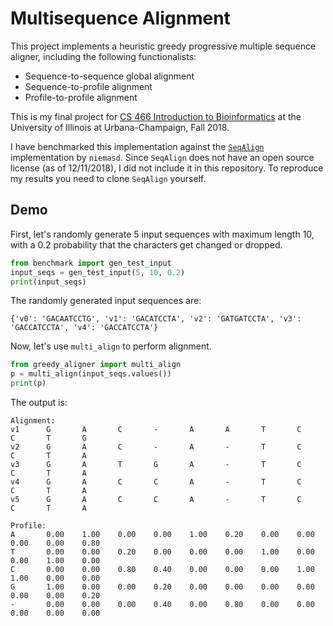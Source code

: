 # Multisequence Alignment

This project implements a heuristic greedy progressive multiple sequence 
aligner, including the following functionalists: 
- Sequence-to-sequence global alignment 
- Sequence-to-profile alignment 
- Profile-to-profile alignment 

This is my final project for 
[CS 466 Introduction to Bioinformatics](http://www.el-kebir.net/teaching/CS466.html) 
at the University of Illinois at Urbana-Champaign, Fall 2018.

I have benchmarked this implementation against the 
[`SeqAlign`](https://github.com/niemasd/SeqAlign) implementation by `niemasd`.
Since `SeqAlign` does not have an open source license (as of 12/11/2018), I 
did not include it in this repository. To reproduce my results you need to
clone `SeqAlign` yourself.

## Demo
First, let's randomly generate 5 input sequences with maximum length 10, with a
0.2 probability that the characters get changed or dropped.
```Python
from benchmark import gen_test_input
input_seqs = gen_test_input(5, 10, 0.2)
print(input_seqs)
```

The randomly generated input sequences are:
```
{'v0': 'GACAATCCTG', 'v1': 'GACATCCTA', 'v2': 'GATGATCCTA', 'v3': 'GACCATCCTA', 'v4': 'GACCATCCTA'}
```

Now, let's use `multi_align` to perform alignment.
```Python
from greedy_aligner import multi_align
p = multi_align(input_seqs.values())
print(p)
```

The output is:
```
Alignment:
v1	    G	    A	    C	    -	    A	    A	    T	    C	    C	    T	    G
v2	    G	    A	    C	    -	    A	    -	    T	    C	    C	    T	    A
v3	    G	    A	    T	    G	    A	    -	    T	    C	    C	    T	    A
v4	    G	    A	    C	    C	    A	    -	    T	    C	    C	    T	    A
v5	    G	    A	    C	    C	    A	    -	    T	    C	    C	    T   	A

Profile:
A	    0.00	1.00	0.00	0.00	1.00	0.20	0.00	0.00	0.00	0.00	0.80
T   	0.00	0.00	0.20	0.00	0.00	0.00	1.00	0.00	0.00	1.00	0.00
C	    0.00	0.00	0.80	0.40	0.00	0.00	0.00	1.00	1.00	0.00	0.00
G	    1.00	0.00	0.00	0.20	0.00	0.00	0.00	0.00	0.00	0.00	0.20
-	    0.00	0.00	0.00	0.40	0.00	0.80	0.00	0.00	0.00	0.00	0.00
```
